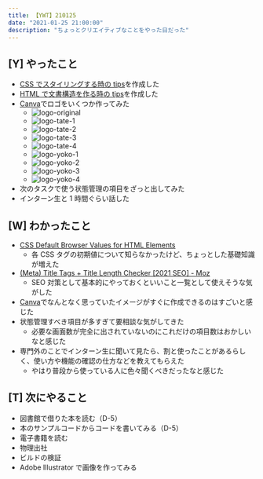 ```yaml
---
title: 【YWT】210125
date: "2021-01-25 21:00:00"
description: "ちょっとクリエイティブなことをやった日だった"
---
```


## [Y] やったこと

- [CSS でスタイリングする時の tips](https://gist.github.com/LeeDDHH/bbafebb7e31aa7e13c9ef1c8dcd40427)を作成した
- [HTML で文書構造を作る時の tips](https://gist.github.com/LeeDDHH/a4200a0124c34cddd7498929d0df814d)を作成した
- [Canva](https://www.canva.com/)でロゴをいくつか作ってみた
  - ![logo-original](logo-original.png)
  - ![logo-tate-1](logo-tate-1.png)
  - ![logo-tate-2](logo-tate-2.png)
  - ![logo-tate-3](logo-tate-3.png)
  - ![logo-tate-4](logo-tate-4.png)
  - ![logo-yoko-1](logo-yoko-1.png)
  - ![logo-yoko-2](logo-yoko-2.png)
  - ![logo-yoko-3](logo-yoko-3.png)
  - ![logo-yoko-4](logo-yoko-4.png)
- 次のタスクで使う状態管理の項目をざっと出してみた
- インターン生と 1 時間ぐらい話した

## [W] わかったこと

- [CSS Default Browser Values for HTML Elements](https://www.w3schools.com/cssref/css_default_values.asp)
  - 各 CSS タグの初期値について知らなかったけど、ちょっとした基礎知識が増えた
- [(Meta) Title Tags + Title Length Checker [2021 SEO] - Moz](https://moz.com/learn/seo/title-tag)
  - SEO 対策として基本的にやっておくといいこと一覧として使えそうな気がした
- [Canva](https://www.canva.com/)でなんとなく思っていたイメージがすぐに作成できるのはすごいと感じた
- 状態管理すべき項目が多すぎて要相談な気がしてきた
  - 必要な画面数が完全に出されていないのにこれだけの項目数はおかしいなと感じた
- 専門外のことでインターン生に聞いて見たら、割と使ったことがあるらしく、使い方や機能の確認の仕方などを教えてもらえた
  - やはり普段から使っている人に色々聞くべきだったなと感じた

## [T] 次にやること

- 図書館で借りた本を読む（D-5）
- 本のサンプルコードからコードを書いてみる（D-5）
- 電子書籍を読む
- 物理出社
- ビルドの検証
- Adobe Illustrator で画像を作ってみる
